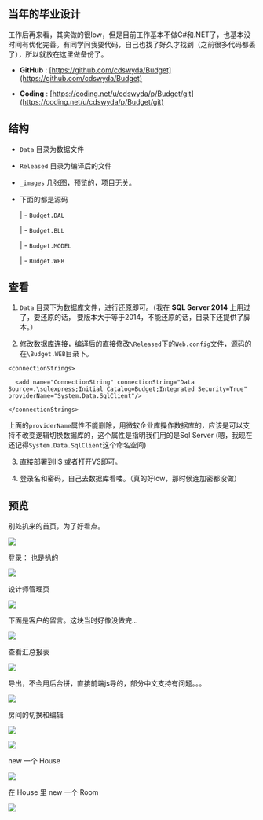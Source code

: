 ## 当年的毕业设计

工作后再来看，其实做的很low，但是目前工作基本不做C#和.NET了，也基本没时间有优化完善。有同学问我要代码，自己也找了好久才找到（之前很多代码都丢了），所以就放在这里做备份了。

- **GitHub** : [https://github.com/cdswyda/Budget](https://github.com/cdswyda/Budget)

- **Coding** : [https://coding.net/u/cdswyda/p/Budget/git](https://coding.net/u/cdswyda/p/Budget/git)

## 结构

- `Data` 目录为数据文件

- `Released` 目录为编译后的文件

- `_images` 几张图，预览的，项目无关。

- 下面的都是源码 

  | - `Budget.DAL`

  | - `Budget.BLL`
  
  | - `Budget.MODEL`
  
  | - `Budget.WEB`



## 查看

1. `Data` 目录下为数据库文件，进行还原即可。（我在 **SQL Server 2014** 上用过了，要还原的话， 要版本大于等于2014，不能还原的话，目录下还提供了脚本。）

2. 修改数据库连接，编译后的直接修改`\Released`下的`Web.config`文件，源码的在`\Budget.WEB`目录下。

```xml:n
<connectionStrings>

  <add name="ConnectionString" connectionString="Data Source=.\sqlexpress;Initial Catalog=Budget;Integrated Security=True" providerName="System.Data.SqlClient"/>

</connectionStrings>
```

上面的`providerName`属性不能删除，用微软企业库操作数据库的，应该是可以支持不改变逻辑切换数据库的，这个属性是指明我们用的是Sql Server (嗯，我现在还记得`System.Data.SqlClient`这个命名空间)

3. 直接部署到IIS 或者打开VS即可。

4. 登录名和密码，自己去数据库看喽。（真的好low，那时候连加密都没做）

## 预览

别处扒来的首页，为了好看点。

![](./_images/0.png)

登录： 也是扒的

![](./_images/1.png)

设计师管理页

![](./_images/2.png)

下面是客户的留言。这块当时好像没做完...

![](./_images/2-1.png)

查看汇总报表

![](./_images/3.png)

导出，不会用后台拼，直接前端js导的，部分中文支持有问题。。。

![](./_images/4.png)

房间的切换和编辑

![](./_images/5.png)

![](./_images/6.png)

new 一个 House

![](./_images/7.png)

在 House 里 new 一个 Room

![](./_images/8.png)
